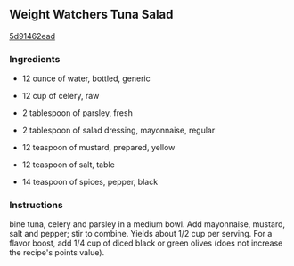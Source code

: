 ## Weight Watchers Tuna Salad

[5d91462ead](http://www.food.com/recipe/weight-watchers-tuna-salad-162394)

### Ingredients

 - 12 ounce of water, bottled, generic

 - 12 cup of celery, raw

 - 2 tablespoon of parsley, fresh

 - 2 tablespoon of salad dressing, mayonnaise, regular

 - 12 teaspoon of mustard, prepared, yellow

 - 12 teaspoon of salt, table

 - 14 teaspoon of spices, pepper, black

### Instructions

bine tuna, celery and parsley in a medium bowl. Add mayonnaise, mustard, salt and pepper; stir to combine. Yields about 1/2 cup per serving. For a flavor boost, add 1/4 cup of diced black or green olives (does not increase the recipe's points value).